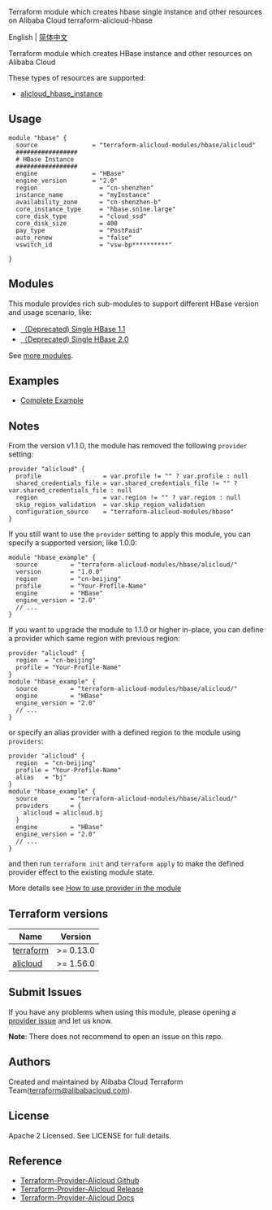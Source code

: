 Terraform module which creates hbase single instance and other resources on Alibaba Cloud
terraform-alicloud-hbase

English | [简体中文](https://github.com/terraform-alicloud-modules/terraform-alicloud-hbase/blob/master/README-CN.md)

Terraform module which creates HBase instance and other resources on Alibaba Cloud

These types of resources are supported:

* [alicloud_hbase_instance](https://registry.terraform.io/providers/aliyun/alicloud/latest/docs/data-sources/hbase_instances)

Usage
-----

```hcl
module "hbase" {
  source               = "terraform-alicloud-modules/hbase/alicloud"
  #################
  # HBase Instance
  #################
  engine               = "HBase"
  engine_version       = "2.0"
  region                 = "cn-shenzhen"
  instance_name          = "myInstance"
  availability_zone      = "cn-shenzhen-b"
  core_instance_type     = "hbase.sn1ne.large"
  core_disk_type         = "cloud_ssd"
  core_disk_size         = 400
  pay_type               = "PostPaid"
  auto_renew             = "false"
  vswitch_id             = "vsw-bp**********"

}
```
## Modules

This module provides rich sub-modules to support different HBase version and usage scenario, like:

* [（Deprecated) Single HBase 1.1](https://github.com/terraform-alicloud-modules/terraform-alicloud-hbase/tree/master/modules/hbase-1.1)
* [（Deprecated) Single HBase 2.0](https://github.com/terraform-alicloud-modules/terraform-alicloud-hbase/tree/master/modules/hbase-2.0)

See [more modules](https://github.com/terraform-alicloud-modules/terraform-alicloud-hbase/tree/master/modules).

## Examples

* [Complete Example](https://github.com/terraform-alicloud-modules/terraform-alicloud-hbase/tree/master/examples/complete)

## Notes
From the version v1.1.0, the module has removed the following `provider` setting:

```hcl
provider "alicloud" {
  profile                 = var.profile != "" ? var.profile : null
  shared_credentials_file = var.shared_credentials_file != "" ? var.shared_credentials_file : null
  region                  = var.region != "" ? var.region : null
  skip_region_validation  = var.skip_region_validation
  configuration_source    = "terraform-alicloud-modules/hbase"
}
```

If you still want to use the `provider` setting to apply this module, you can specify a supported version, like 1.0.0:

```hcl
module "hbase_example" {
  source         = "terraform-alicloud-modules/hbase/alicloud/"
  version        = "1.0.0"
  region         = "cn-beijing"
  profile        = "Your-Profile-Name"
  engine         = "HBase"
  engine_version = "2.0"
  // ...
}
```

If you want to upgrade the module to 1.1.0 or higher in-place, you can define a provider which same region with
previous region:

```hcl
provider "alicloud" {
  region  = "cn-beijing"
  profile = "Your-Profile-Name"
}
module "hbase_example" {
  source         = "terraform-alicloud-modules/hbase/alicloud/"
  engine         = "HBase"
  engine_version = "2.0"
  // ...
}
```
or specify an alias provider with a defined region to the module using `providers`:

```hcl
provider "alicloud" {
  region  = "cn-beijing"
  profile = "Your-Profile-Name"
  alias   = "bj"
}
module "hbase_example" {
  source         = "terraform-alicloud-modules/hbase/alicloud/"
  providers      = {
    alicloud = alicloud.bj
  }
  engine         = "HBase"
  engine_version = "2.0"
  // ...
}
```

and then run `terraform init` and `terraform apply` to make the defined provider effect to the existing module state.

More details see [How to use provider in the module](https://www.terraform.io/docs/language/modules/develop/providers.html#passing-providers-explicitly)

## Terraform versions

| Name | Version |
|------|---------|
| <a name="requirement_terraform"></a> [terraform](#requirement\_terraform) | >= 0.13.0 |
| <a name="requirement_alicloud"></a> [alicloud](#requirement\_alicloud) | >= 1.56.0 |

## Submit Issues
If you have any problems when using this module, please opening a [provider issue](https://github.com/aliyun/terraform-provider-alicloud/issues) and let us know.

**Note**: There does not recommend to open an issue on this repo.

Authors
---------
Created and maintained by Alibaba Cloud Terraform Team(terraform@alibabacloud.com).

License
----
Apache 2 Licensed. See LICENSE for full details.

Reference
---------
* [Terraform-Provider-Alicloud Github](https://github.com/terraform-providers/terraform-provider-alicloud)
* [Terraform-Provider-Alicloud Release](https://releases.hashicorp.com/terraform-provider-alicloud/)
* [Terraform-Provider-Alicloud Docs](https://www.terraform.io/docs/providers/alicloud/index.html)